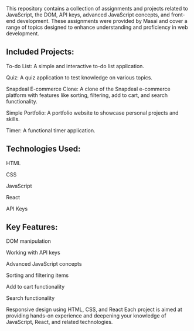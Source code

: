 This repository contains a collection of assignments and projects related to JavaScript, the DOM, API keys, advanced JavaScript concepts, and front-end development. These assignments were provided by Masai and cover a range of topics designed to enhance understanding and proficiency in web development.

## Included Projects:
To-do List: A simple and interactive to-do list application.

Quiz: A quiz application to test knowledge on various topics.

Snapdeal E-commerce Clone: A clone of the Snapdeal e-commerce platform with features like sorting, filtering, add to cart, and search functionality.

Simple Portfolio: A portfolio website to showcase personal projects and skills.

Timer: A functional timer application.

## Technologies Used:

HTML

CSS

JavaScript

React

API Keys

## Key Features:

DOM manipulation

Working with API keys

Advanced JavaScript concepts

Sorting and filtering items

Add to cart functionality

Search functionality

Responsive design using HTML, CSS, and React
Each project is aimed at providing hands-on experience and deepening your knowledge of JavaScript, React, and related technologies.
